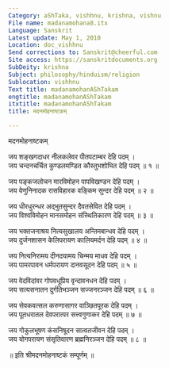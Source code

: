 ```yaml
---
Category: aShTaka, vishhnu, krishna, vishnu
File name: madanamohana8.itx
Language: Sanskrit
Latest update: May 1, 2010
Location: doc_vishhnu
Send corrections to: Sanskrit@cheerful.com
Site access: https://sanskritdocuments.org
SubDeity: krishna
Subject: philosophy/hinduism/religion
Sublocation: vishhnu
Text title: madanamohanAShTakam
engtitle: madanamohanAShTakam
itxtitle: madanamohanAShTakam
title: मदनमोहनाष्टकम्

---
```

  
 मदनमोहनाष्टकम्   
  
जय शङ्खगदाधर नीलकलेवर पीतपटाम्बर देहि पदम् ।  
जय चन्दनचर्चित कुण्डलमण्डित कौस्तुभशोभित देहि पदम् ॥ १ ॥  
  
जय पङ्कजलोचन मारविमोहन पापविखण्डन देहि पदम् ।  
जय वेणुनिनादक रासविहारक वङ्किम सुन्दर देहि पदम् ॥ २ ॥  
  
जय धीरधुरन्धर अद्भुतसुन्दर दैवतसेवित देहि पदम् ।  
जय विश्वविमोहन मानसमोहन संस्थितिकारण देहि पदम् ॥ ३ ॥  
  
जय भक्तजनाश्रय नित्यसुखालय अन्तिमबान्धव देहि पदम् ।  
जय दुर्जनशासन केलिपरायण कालियमर्दन देहि पदम् ॥ ४ ॥  
  
जय नित्यनिरामय दीनदयामय चिन्मय माधव देहि पदम् ।  
जय पामरपावन धर्मपरायण दानवसूदन देहि पदम् ॥ ५ ॥  
  
जय वेदविदांवर गोपवधूप्रिय वृन्दावनधन देहि पदम् ।  
जय सत्यसनातन दुर्गतिभञ्जन सज्जनरञ्जन देहि पदम् ॥ ६ ॥  
  
जय सेवकवत्सल करुणासागर वाञ्छितपूरक देहि पदम् ।  
जय पूतधरातल देवपरात्पर सत्त्वगुणाकर देहि पदम् ॥ ७ ॥  
  
जय गोकुलभूषण कंसनिषूदन सात्वतजीवन देहि पदम् ।  
जय योगपरायण संसृतिवारण ब्रह्मनिरञ्जन देहि पदम् ॥ ८ ॥  
  
॥  इति श्रीमदनमोहनाष्टकं सम्पूर्णम्  ॥  
  
  
  

